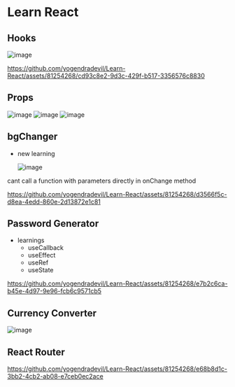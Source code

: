 #  Learn React

## Hooks

![image](https://github.com/yogendradevil/Learn-React/assets/81254268/a87a247e-6756-47a8-a485-bcfc5b0e168e)


https://github.com/yogendradevil/Learn-React/assets/81254268/cd93c8e2-9d3c-429f-b517-3356576c8830



## Props

![image](https://github.com/yogendradevil/Learn-React/assets/81254268/bb2f9c5d-674a-4b20-836f-61c5b500e6d1)
![image](https://github.com/yogendradevil/Learn-React/assets/81254268/14c7556e-5aad-43d9-ad84-805d4e275d70)
![image](https://github.com/yogendradevil/Learn-React/assets/81254268/c651d650-1814-4c3d-b295-978932559c91)

## bgChanger 
- new learning
  
  ![image](https://github.com/yogendradevil/Learn-React/assets/81254268/d36427e3-750b-4992-afd4-92dc3c3c5ec8)
  
cant call a function with parameters directly in onChange method

https://github.com/yogendradevil/Learn-React/assets/81254268/d3566f5c-d8ea-4edd-860e-2d13872e1c81

## Password Generator

- learnings
  - useCallback
  - useEffect
  - useRef
  - useState

  

https://github.com/yogendradevil/Learn-React/assets/81254268/e7b2c6ca-b45e-4d97-9e96-fcb6c9571cb5

## Currency Converter

![image](https://github.com/yogendradevil/Learn-React/assets/81254268/516acf40-a372-4864-a1ec-6d0238ec91ff)


## React Router


https://github.com/yogendradevil/Learn-React/assets/81254268/e68b8d1c-3bb2-4cb2-ab08-e7ceb0ec2ace


